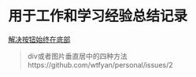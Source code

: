 
# 用于工作和学习经验总结记录
[解决按钮始终在底部](https://github.com/wtfyan/personal/issues/1)

> div或者图片垂直居中的四种方法https://github.com/wtfyan/personal/issues/2
